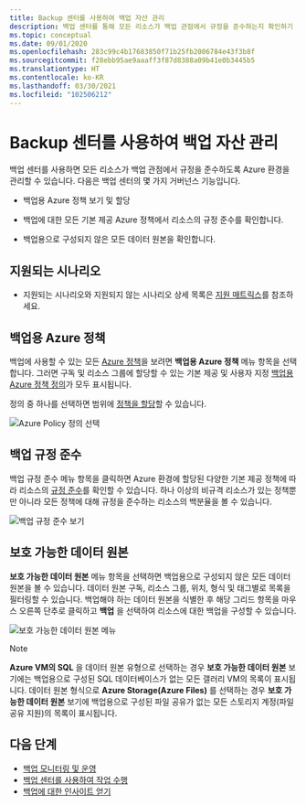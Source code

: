 ```yaml
---
title: Backup 센터를 사용하여 백업 자산 관리
description: 백업 센터를 통해 모든 리소스가 백업 관점에서 규정을 준수하는지 확인하기 위해 Azure 환경을 관리하는 방법을 알아봅니다.
ms.topic: conceptual
ms.date: 09/01/2020
ms.openlocfilehash: 283c99c4b17683850f71b25fb2006784e43f3b8f
ms.sourcegitcommit: f28ebb95ae9aaaff3f87d8388a09b41e0b3445b5
ms.translationtype: HT
ms.contentlocale: ko-KR
ms.lasthandoff: 03/30/2021
ms.locfileid: "102506212"
---
```

# <a name="govern-your-backup-estate-using-backup-center"></a>Backup 센터를 사용하여 백업 자산 관리

백업 센터를 사용하면 모든 리소스가 백업 관점에서 규정을 준수하도록 Azure 환경을 관리할 수 있습니다. 다음은 백업 센터의 몇 가지 거버넌스 기능입니다.

* 백업용 Azure 정책 보기 및 할당

* 백업에 대한 모든 기본 제공 Azure 정책에서 리소스의 규정 준수를 확인합니다.

* 백업용으로 구성되지 않은 모든 데이터 원본을 확인합니다.

## <a name="supported-scenarios"></a>지원되는 시나리오

* 지원되는 시나리오와 지원되지 않는 시나리오 상세 목록은 [지원 매트릭스](backup-center-support-matrix.md)를 참조하세요.

## <a name="azure-policies-for-backup"></a>백업용 Azure 정책

백업에 사용할 수 있는 모든 [Azure 정책](../governance/policy/overview.md)을 보려면 **백업용 Azure 정책** 메뉴 항목을 선택합니다. 그러면 구독 및 리소스 그룹에 할당할 수 있는 기본 제공 및 사용자 지정 [백업용 Azure 정책 정의](policy-reference.md)가 모두 표시됩니다.

정의 중 하나를 선택하면 범위에 [정책을 할당](../governance/policy/tutorials/create-and-manage.md#assign-a-policy)할 수 있습니다.

![Azure Policy 정의 선택](./media/backup-center-govern-environment/azure-policy-definitions.png)

## <a name="backup-compliance"></a>백업 규정 준수

백업 규정 준수 메뉴 항목을 클릭하면 Azure 환경에 할당된 다양한 기본 제공 정책에 따라 리소스의 [규정 준수](../governance/policy/how-to/get-compliance-data.md)를 확인할 수 있습니다. 하나 이상의 비규격 리소스가 있는 정책뿐만 아니라 모든 정책에 대해 규정을 준수하는 리소스의 백분율을 볼 수 있습니다.

![백업 규정 준수 보기](./media/backup-center-govern-environment/azure-policy-compliance.png)

## <a name="protectable-datasources"></a>보호 가능한 데이터 원본

**보호 가능한 데이터 원본** 메뉴 항목을 선택하면 백업용으로 구성되지 않은 모든 데이터 원본을 볼 수 있습니다. 데이터 원본 구독, 리소스 그룹, 위치, 형식 및 태그별로 목록을 필터링할 수 있습니다. 백업해야 하는 데이터 원본을 식별한 후 해당 그리드 항목을 마우스 오른쪽 단추로 클릭하고 **백업** 을 선택하여 리소스에 대한 백업을 구성할 수 있습니다.

![보호 가능한 데이터 원본 메뉴](./media/backup-center-govern-environment/protectable-datasources.png)

> [!NOTE]
> **Azure VM의 SQL** 을 데이터 원본 유형으로 선택하는 경우 **보호 가능한 데이터 원본** 보기에는 백업용으로 구성된 SQL 데이터베이스가 없는 모든 갤러리 VM의 목록이 표시됩니다.
> 데이터 원본 형식으로 **Azure Storage(Azure Files)** 를 선택하는 경우 **보호 가능한 데이터 원본** 보기에 백업용으로 구성된 파일 공유가 없는 모든 스토리지 계정(파일 공유 지원)의 목록이 표시됩니다.


## <a name="next-steps"></a>다음 단계

* [백업 모니터링 및 운영](backup-center-monitor-operate.md)
* [백업 센터를 사용하여 작업 수행](backup-center-actions.md)
* [백업에 대한 인사이트 얻기](backup-center-obtain-insights.md)